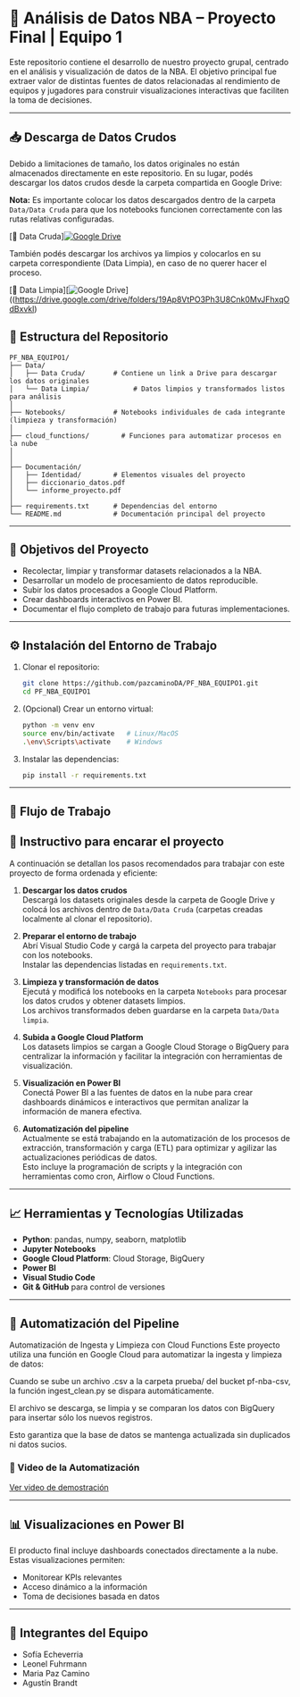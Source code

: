 # 🏀 Análisis de Datos NBA – Proyecto Final | Equipo 1

Este repositorio contiene el desarrollo de nuestro proyecto grupal, centrado en el análisis y visualización de datos de la NBA. El objetivo principal fue extraer valor de distintas fuentes de datos relacionadas al rendimiento de equipos y jugadores para construir visualizaciones interactivas que faciliten la toma de decisiones.

---


## 📥 Descarga de Datos Crudos

Debido a limitaciones de tamaño, los datos originales no están almacenados directamente en este repositorio. En su lugar, podés descargar los datos crudos desde la carpeta compartida en Google Drive:

**Nota:** Es importante colocar los datos descargados dentro de la carpeta `Data/Data Cruda` para que los notebooks funcionen correctamente con las rutas relativas configuradas.

[📂 Data Cruda][![Google Drive](https://img.shields.io/badge/Google%20Drive-Download-blue?logo=google-drive&style=flat-square)](https://drive.google.com/drive/folders/1cpyqh4gJj8WTLE0hibV6B5b3XWL0TMEG)


También podés descargar los archivos ya limpios y colocarlos en su carpeta correspondiente (Data Limpia), en caso de no querer hacer el proceso.

[📂 Data Limpia][![Google Drive](https://img.shields.io/badge/Google%20Drive-Download-blue?logo=google-drive&style=flat-square)]((https://drive.google.com/drive/folders/19Ap8VtPO3Ph3U8Cnk0MvJFhxqOdBxvkl)      

## 📁 Estructura del Repositorio

```
PF_NBA_EQUIPO1/
├── Data/
│   ├── Data Cruda/       # Contiene un link a Drive para descargar los datos originales
│   └── Data Limpia/           # Datos limpios y transformados listos para análisis
│
├── Notebooks/            # Notebooks individuales de cada integrante (limpieza y transformación)
│
├── cloud_functions/        # Funciones para automatizar procesos en la nube
│ 
│ 
├── Documentación/
│   ├── Identidad/        # Elementos visuales del proyecto
│   ├── diccionario_datos.pdf
│   └── informe_proyecto.pdf
│
├── requirements.txt      # Dependencias del entorno
└── README.md             # Documentación principal del proyecto
```

---

## 🎯 Objetivos del Proyecto

- Recolectar, limpiar y transformar datasets relacionados a la NBA.
- Desarrollar un modelo de procesamiento de datos reproducible.
- Subir los datos procesados a Google Cloud Platform.
- Crear dashboards interactivos en Power BI.
- Documentar el flujo completo de trabajo para futuras implementaciones.

---

## ⚙️ Instalación del Entorno de Trabajo

1. Clonar el repositorio:

   ```bash
   git clone https://github.com/pazcaminoDA/PF_NBA_EQUIPO1.git
   cd PF_NBA_EQUIPO1
   ```

2. (Opcional) Crear un entorno virtual:

   ```bash
   python -m venv env
   source env/bin/activate   # Linux/MacOS
   .\env\Scripts\activate    # Windows
   ```

3. Instalar las dependencias:

   ```bash
   pip install -r requirements.txt
   ```

---

## 🔄 Flujo de Trabajo

## 🚀 Instructivo para encarar el proyecto

A continuación se detallan los pasos recomendados para trabajar con este proyecto de forma ordenada y eficiente:

1. **Descargar los datos crudos**  
   Descargá los datasets originales desde la carpeta de Google Drive y colocá los archivos dentro de `Data/Data Cruda` (carpetas creadas localmente al clonar el repositorio).

2. **Preparar el entorno de trabajo**  
   Abrí Visual Studio Code y cargá la carpeta del proyecto para trabajar con los notebooks.  
   Instalar las dependencias listadas en `requirements.txt`.

3. **Limpieza y transformación de datos**  
   Ejecutá y modificá los notebooks en la carpeta `Notebooks` para procesar los datos crudos y obtener datasets limpios.  
   Los archivos transformados deben guardarse en la carpeta `Data/Data limpia`.

4. **Subida a Google Cloud Platform**  
   Los datasets limpios se cargan a Google Cloud Storage o BigQuery para centralizar la información y facilitar la integración con herramientas de visualización.

5. **Visualización en Power BI**  
   Conectá Power BI a las fuentes de datos en la nube para crear dashboards dinámicos e interactivos que permitan analizar la información de manera efectiva.

6. **Automatización del pipeline**  
   Actualmente se está trabajando en la automatización de los procesos de extracción, transformación y carga (ETL) para optimizar y agilizar las actualizaciones periódicas de datos.  
   Esto incluye la programación de scripts y la integración con herramientas como cron, Airflow o Cloud Functions.


---

## 📈 Herramientas y Tecnologías Utilizadas

- **Python**: pandas, numpy, seaborn, matplotlib  
- **Jupyter Notebooks**  
- **Google Cloud Platform**: Cloud Storage, BigQuery  
- **Power BI**  
- **Visual Studio Code**  
- **Git & GitHub** para control de versiones

---

## 🤖 Automatización del Pipeline

Automatización de Ingesta y Limpieza con Cloud Functions
Este proyecto utiliza una función en Google Cloud para automatizar la ingesta y limpieza de datos:

Cuando se sube un archivo .csv a la carpeta prueba/ del bucket pf-nba-csv,
la función ingest_clean.py se dispara automáticamente.

El archivo se descarga, se limpia y se comparan los datos con BigQuery para insertar sólo los nuevos registros.

Esto garantiza que la base de datos se mantenga actualizada sin duplicados ni datos sucios.

### 🎥 Video de la Automatización

[Ver video de demostración](https://drive.google.com/file/d/1qmPmSfjTDkAnyyMHrdup64EZsplPh62l/view?usp=sharing)  

---

## 📊 Visualizaciones en Power BI

El producto final incluye dashboards conectados directamente a la nube. Estas visualizaciones permiten:

- Monitorear KPIs relevantes
- Acceso dinámico a la información
- Toma de decisiones basada en datos

---

## 👥 Integrantes del Equipo

- Sofía Echeverria  
- Leonel Fuhrmann  
- Maria Paz Camino  
- Agustín Brandt



